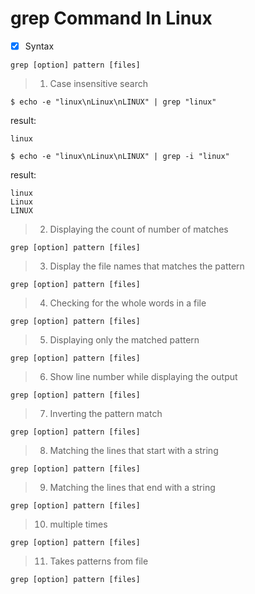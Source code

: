 # grep Command In Linux
- [x] Syntax
```
grep [option] pattern [files]
```
> 1. Case insensitive search
```
$ echo -e "linux\nLinux\nLINUX" | grep "linux"
```
result:
```
linux
```
```
$ echo -e "linux\nLinux\nLINUX" | grep -i "linux"
```
result:
```
linux
Linux
LINUX
```
> 2. Displaying the count of number of matches
```
grep [option] pattern [files]
```
> 3. Display the file names that matches the pattern
```
grep [option] pattern [files]
```
> 4. Checking for the whole words in a file
```
grep [option] pattern [files]
```
> 5. Displaying only the matched pattern
```
grep [option] pattern [files]
```
> 6. Show line number while displaying the output
```
grep [option] pattern [files]
```
> 7. Inverting the pattern match
```
grep [option] pattern [files]
```
> 8. Matching the lines that start with a string 
```
grep [option] pattern [files]
```
> 9. Matching the lines that end with a string
```
grep [option] pattern [files]
```
> 10. multiple times
```
grep [option] pattern [files]
```
> 11. Takes patterns from file
```
grep [option] pattern [files]
```
